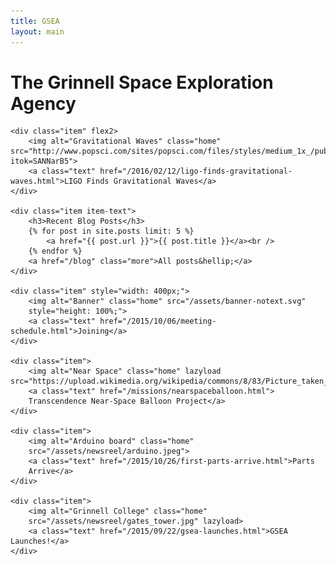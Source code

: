 ```yaml
---
title: GSEA
layout: main
---
```


# The Grinnell Space Exploration Agency

<div id="news">

	<div class="item" flex2>
		<img alt="Gravitational Waves" class="home" src="http://www.popsci.com/sites/popsci.com/files/styles/medium_1x_/public/figure2.jpg?itok=SANNarB5">
		<a class="text" href="/2016/02/12/ligo-finds-gravitational-waves.html">LIGO Finds Gravitational Waves</a>
	</div>

	<div class="item item-text">
		<h3>Recent Blog Posts</h3>
		{% for post in site.posts limit: 5 %}
			<a href="{{ post.url }}">{{ post.title }}</a><br />
		{% endfor %}
		<a href="/blog" class="more">All posts&hellip;</a>
	</div>

	<div class="item" style="width: 400px;">
		<img alt="Banner" class="home" src="/assets/banner-notext.svg"
		style="height: 100%;">
		<a class="text" href="/2015/10/06/meeting-schedule.html">Joining</a>
	</div>

	<div class="item">
		<img alt="Near Space" class="home" lazyload src="https://upload.wikimedia.org/wikipedia/commons/8/83/Picture_taken_at_aprox._100,000_feet_above_Oregon_by_Justin_Hamel_and_Chris_Thompson.jpg">
		<a class="text" href="/missions/nearspaceballoon.html">
		Transcendence Near-Space Balloon Project</a>
	</div>

	<div class="item">
		<img alt="Arduino board" class="home"
		src="/assets/newsreel/arduino.jpeg">
		<a class="text" href="/2015/10/26/first-parts-arrive.html">Parts
		Arrive</a>
	</div>

	<div class="item">
		<img alt="Grinnell College" class="home"
		src="/assets/newsreel/gates_tower.jpg" lazyload>
		<a class="text" href="/2015/09/22/gsea-launches.html">GSEA Launches!</a>
	</div>

</div>
